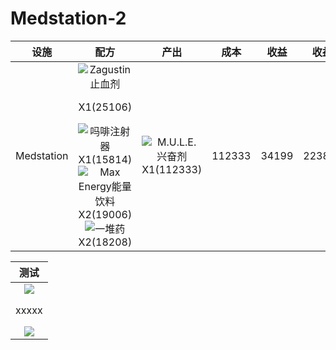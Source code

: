 # Medstation-2
|设施|                                                                                                                                                                                                                                                                                                                    配方                                                                                                                                                                                                                                                                                                                    |产出|成本|收益|收益/h|
|:---:|:----------------------------------------------------------------------------------------------------------------------------------------------------------------------------------------------------------------------------------------------------------------------------------------------------------------------------------------------------------------------------------------------------------------------------------------------------------------------------------------------------------------------------------------------------------------------------------------------------------------------------------------:|:---:|:---:|:---:|:---:|
|Medstation| <div><img src="https://cdn.tarkov-market.app/images/items/Hemostatic_drug_Zagustin_sm.png?r=1695114593257" alt="Zagustin止血剂"/><br/><p>X1(25106)</p></div><div><img src="https://cdn.tarkov-market.app/images/items/Morphine_injector_sm.png?r=1695114583875" alt="吗啡注射器"/><br/><font>X1(15814)</font></div><div align="center"><img src="https://cdn.tarkov-market.app/images/items/Max_energy_sm.png?r=1695114965829" alt="Max Energy能量饮料"/><br/><font>X2(19006)</font></div><div align="center"><img src="https://cdn.tarkov-market.app/images/items/Pile_of_meds_sm.png?r=1695112909501" alt="一堆药"/><br/><font>X2(18208)</font></div> |<div align="center"><img src="https://cdn.tarkov-market.app/images/items/m.u.l.e._stimulator_sm.png?r=1695114686282" alt="M.U.L.E. 兴奋剂"/><br/><font>X1(112333)</font></div>|112333|34199|22384.80|



|                                                                                                    测试                                                                                                     |
|:---------------------------------------------------------------------------------------------------------------------------------------------------------------------------------------------------------:|
| <div><img src="https://cdn.tarkov-market.app/images/items/Hemostatic_drug_Zagustin_sm.png?"> <p>xxxxx</font><div> <img src="https://cdn.tarkov-market.app/images/items/Hemostatic_drug_Zagustin_sm.png?"> |